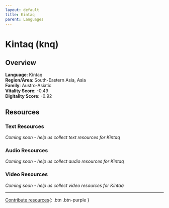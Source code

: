 ```yaml
---
layout: default
title: Kintaq
parent: Languages
---
```


# Kintaq (knq)

## Overview

**Language**: Kintaq  
**Region/Area**: South-Eastern Asia, Asia  
**Family**: Austro-Asiatic  
**Vitality Score**: -0.49  
**Digitality Score**: -0.92  

## Resources

### Text Resources
*Coming soon - help us collect text resources for Kintaq*

### Audio Resources
*Coming soon - help us collect audio resources for Kintaq*

### Video Resources
*Coming soon - help us collect video resources for Kintaq*

---

[Contribute resources](https://fairtrain.github.io/){: .btn .btn-purple }
